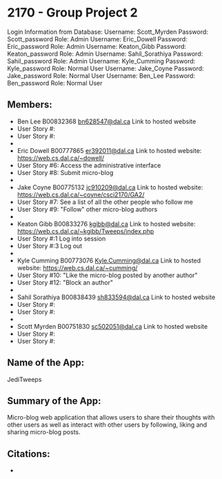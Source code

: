 # 2170 - Group Project 2

Login Information from Database:
Username: Scott_Myrden Password: Scott_password Role: Admin
Username: Eric_Dowell Password: Eric_password Role: Admin
Username: Keaton_Gibb Password: Keaton_password Role: Admin
Username: Sahil_Sorathiya Password: Sahil_password Role: Admin
Username: Kyle_Cumming Password: Kyle_password Role: Normal User
Username: Jake_Coyne Password: Jake_password Role: Normal User
Username: Ben_Lee Password: Ben_password Role: Normal User


## Members:

- Ben Lee B00832368 bn628547@dal.ca Link to hosted website
- User Story #:
- User Story #:
- 
- Eric Dowell B00777865 er392011@dal.ca Link to hosted website: https://web.cs.dal.ca/~dowell/
- User Story #6: Access the administrative interface
- User Story #8: Submit micro-blog
- 
- Jake Coyne B00775132 jc910209@dal.ca Link to hosted website: https://web.cs.dal.ca/~coyne/csci2170/GA2/
- User Story #7: See a list of all the other people who follow me
- User Story #9: "Follow" other micro-blog authors
-
- Keaton Gibb B00833276 kgibb@dal.ca Link to hosted website: https://web.cs.dal.ca/~kgibb/Tweeps/index.php
- User Story #:1 Log into session
- User Story #:3 Log out
- 
- Kyle Cumming B00773076 Kyle.Cumming@dal.ca Link to hosted website: https://web.cs.dal.ca/~cumming/
- User Story #10: "Like  the micro-blog posted by another author"
- User Story #12: "Block an author"
- 
- Sahil Sorathiya B00838439 sh833594@dal.ca Link to hosted website
- User Story #:
- User Story #:
- 
- Scott Myrden B00751830 sc502051@dal.ca Link to hosted website
- User Story #:
- User Story #:


## Name of the App: 
JediTweeps

## Summary of the App:
Micro-blog web application that allows users to share their thoughts with other users
as well as interact with other users by following, liking and sharing micro-blog posts.

## Citations:
 - 